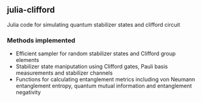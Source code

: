 ## julia-clifford
Julia code for simulating quantum stabilizer states and clifford circuit
### Methods implemented
* Efficient sampler for random stabilizer states and Clifford group elements
* Stabilizer state maniputation using Clifford gates, Pauli basis measurements and stabilizer channels
* Functions for calculating entanglement metrics including von Neumann entanglement entropy, quantum mutual information and entanglement negativity
